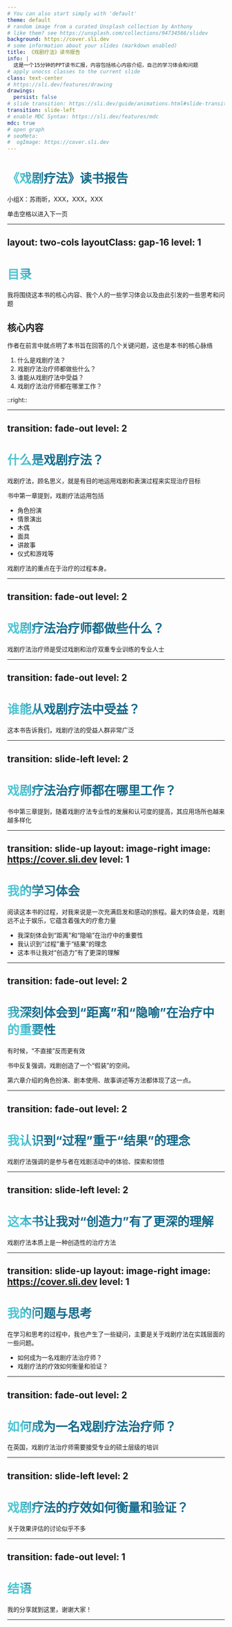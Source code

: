```yaml
---
# You can also start simply with 'default'
theme: default
# random image from a curated Unsplash collection by Anthony
# like them? see https://unsplash.com/collections/94734566/slidev
background: https://cover.sli.dev
# some information about your slides (markdown enabled)
title: 《戏剧疗法》读书报告
info: |
  这是一个15分钟的PPT读书汇报，内容包括核心内容介绍，自己的学习体会和问题
# apply unocss classes to the current slide
class: text-center
# https://sli.dev/features/drawing
drawings:
  persist: false
# slide transition: https://sli.dev/guide/animations.html#slide-transitions
transition: slide-left
# enable MDC Syntax: https://sli.dev/features/mdc
mdc: true
# open graph
# seoMeta:
#  ogImage: https://cover.sli.dev
---
```


# 《戏剧疗法》读书报告

小组X：苏雨昕，XXX，XXX，XXX

<div @click="$slidev.nav.next" class="mt-12 py-1" hover:bg="white op-10">
  单击空格以进入下一页 <carbon:arrow-right />
</div>

---
layout: two-cols
layoutClass: gap-16
level: 1
---

# 目录

我将围绕这本书的核心内容、我个人的一些学习体会以及由此引发的一些思考和问题

## 核心内容

作者在前言中就点明了本书旨在回答的几个关键问题，这也是本书的核心脉络

1. 什么是戏剧疗法？
2. 戏剧疗法治疗师都做些什么？
3. 谁能从戏剧疗法中受益？
4. 戏剧疗法治疗师都在哪里工作？

::right::

<Toc text-sm minDepth="1" maxDepth="2" />

<style>
h1 {
  background-color: #2B90B6;
  background-image: linear-gradient(45deg, #4EC5D4 10%, #146b8c 20%);
  background-size: 100%;
  -webkit-background-clip: text;
  -moz-background-clip: text;
  -webkit-text-fill-color: transparent;
  -moz-text-fill-color: transparent;
}
</style>

---
transition: fade-out
level: 2
---

# 什么是戏剧疗法？

戏剧疗法，顾名思义，就是有目的地运用戏剧和表演过程来实现治疗目标

书中第一章提到，戏剧疗法运用包括

- 角色扮演
- 情景演出
- 木偶
- 面具
- 讲故事
- 仪式和游戏等

戏剧疗法的重点在于治疗的过程本身。

<style>
h1 {
  background-color: #2B90B6;
  background-image: linear-gradient(45deg, #4EC5D4 10%, #146b8c 20%);
  background-size: 100%;
  -webkit-background-clip: text;
  -moz-background-clip: text;
  -webkit-text-fill-color: transparent;
  -moz-text-fill-color: transparent;
}
</style>

---
transition: fade-out
level: 2
---

# 戏剧疗法治疗师都做些什么？

戏剧疗法治疗师是受过戏剧和治疗双重专业训练的专业人士

---
transition: fade-out
level: 2
---

# 谁能从戏剧疗法中受益？

这本书告诉我们，戏剧疗法的受益人群非常广泛

---
transition: slide-left
level: 2
---

# 戏剧疗法治疗师都在哪里工作？

书中第三章提到，随着戏剧疗法专业性的发展和认可度的提高，其应用场所也越来越多样化

---
transition: slide-up
layout: image-right
image: https://cover.sli.dev
level: 1
---

# 我的学习体会

阅读这本书的过程，对我来说是一次充满启发和感动的旅程。最大的体会是，戏剧远不止于娱乐，它蕴含着强大的疗愈力量

- 我深刻体会到“距离”和“隐喻”在治疗中的重要性
- 我认识到“过程”重于“结果”的理念
- 这本书让我对“创造力”有了更深的理解

<style>
h1 {
  background-color: #2B90B6;
  background-image: linear-gradient(45deg, #4EC5D4 10%, #146b8c 20%);
  background-size: 100%;
  -webkit-background-clip: text;
  -moz-background-clip: text;
  -webkit-text-fill-color: transparent;
  -moz-text-fill-color: transparent;
}
</style>

---
transition: fade-out
level: 2
---

# 我深刻体会到“距离”和“隐喻”在治疗中的重要性

有时候，“不直接”反而更有效

书中反复强调，戏剧创造了一个“假装”的空间。

第六章介绍的角色扮演、剧本使用、故事讲述等方法都体现了这一点。

---
transition: fade-out
level: 2
---

# 我认识到“过程”重于“结果”的理念

戏剧疗法强调的是参与者在戏剧活动中的体验、探索和领悟

---
transition: slide-left
level: 2
---

# 这本书让我对“创造力”有了更深的理解

戏剧疗法本质上是一种创造性的治疗方法

---
transition: slide-up
layout: image-right
image: https://cover.sli.dev
level: 1
---

# 我的问题与思考

在学习和思考的过程中，我也产生了一些疑问，主要是关于戏剧疗法在实践层面的一些问题。

- 如何成为一名戏剧疗法治疗师？
- 戏剧疗法的疗效如何衡量和验证？

<style>
h1 {
  background-color: #2B90B6;
  background-image: linear-gradient(45deg, #4EC5D4 10%, #146b8c 20%);
  background-size: 100%;
  -webkit-background-clip: text;
  -moz-background-clip: text;
  -webkit-text-fill-color: transparent;
  -moz-text-fill-color: transparent;
}
</style>

---
transition: fade-out
level: 2
---

# 如何成为一名戏剧疗法治疗师？

在英国，戏剧疗法治疗师需要接受专业的硕士层级的培训



---
transition: slide-left
level: 2
---

# 戏剧疗法的疗效如何衡量和验证？

关于效果评估的讨论似乎不多

---
transition: fade-out
level: 1
---

# 结语

我的分享就到这里，谢谢大家！

<style>
h1 {
  background-color: #2B90B6;
  background-image: linear-gradient(45deg, #4EC5D4 10%, #146b8c 20%);
  background-size: 100%;
  -webkit-background-clip: text;
  -moz-background-clip: text;
  -webkit-text-fill-color: transparent;
  -moz-text-fill-color: transparent;
}
</style>

---
